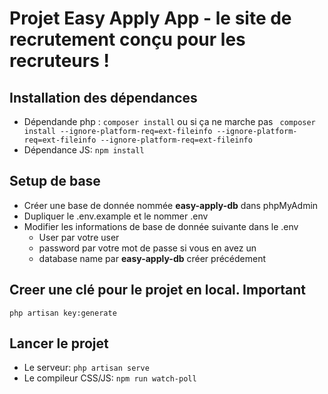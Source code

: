 # Projet Easy Apply App - le site de recrutement conçu pour les recruteurs !

## Installation des dépendances
- Dépendande php : ``` composer install ``` ou si ça ne marche pas ``` composer install --ignore-platform-req=ext-fileinfo --ignore-platform-req=ext-fileinfo --ignore-platform-req=ext-fileinfo```
- Dépendance JS: ``` npm install ```

## Setup de base 
- Créer une base de donnée nommée **easy-apply-db** dans phpMyAdmin
- Dupliquer le .env.example et le nommer .env
- Modifier les informations de base de donnée suivante dans le .env
  - User par votre user
  - password par votre mot de passe si vous en avez un
  - database name par **easy-apply-db** créer précédement

## Creer une clé pour le projet en local. Important
``` php artisan key:generate ```

## Lancer le projet 
- Le serveur: ``` php artisan serve ```
- Le compileur CSS/JS: ``` npm run watch-poll ```